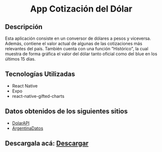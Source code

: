 <h1 align="center">App Cotización del Dólar</h1>

## Descripción
Esta aplicación consiste en un conversor de dólares a pesos y viceversa. Además, contiene el valor actual de algunas de las cotizaciones más relevantes del país. También cuenta con una función "Histórico", la cual muestra de forma gráfica el valor del dólar tanto oficial como del blue en los últimos 15 días.

## Tecnologías Utilizadas
- React Native
- Expo
- react-native-gifted-charts

## Datos obtenidos de los siguientes sitios
- [DolarAPI](https://dolarapi.com/)
- [ArgentinaDatos](https://argentinadatos.com)

## Descargala acá: [Descargar](https://expo.dev/artifacts/eas/vpcKNQ7JQtRBQhJjxJs9Wv.apk)
